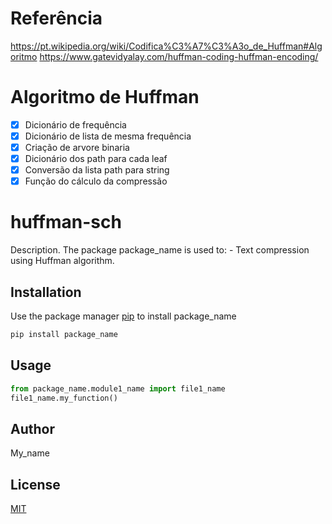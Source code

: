 # Referência

https://pt.wikipedia.org/wiki/Codifica%C3%A7%C3%A3o_de_Huffman#Algoritmo
https://www.gatevidyalay.com/huffman-coding-huffman-encoding/

# Algoritmo de Huffman

- [x] Dicionário de frequência
- [x] Dicionário de lista de mesma frequência
- [x] Criação de arvore binaria
- [x] Dicionário dos path para cada leaf
- [x] Conversão da lista path para string
- [x] Função do cálculo da compressão

# huffman-sch

Description.
The package package_name is used to:
	- Text compression using Huffman algorithm.

## Installation

Use the package manager [pip](https://pip.pypa.io/en/stable/) to install package_name

```bash
pip install package_name
```

## Usage

```python
from package_name.module1_name import file1_name
file1_name.my_function()
```

## Author
My_name

## License
[MIT](https://choosealicense.com/licenses/mit/)
